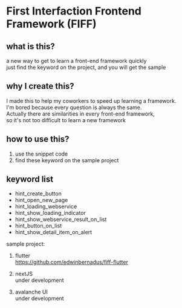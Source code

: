 # First Interfaction Frontend Framework (FIFF)

## what is this?
a new way to get to learn a front-end framework quickly\
just find the keyword on the project, and you will get the sample

## why I create this?
I made this to help my coworkers to speed up learning a framework. \
I'm bored because every question is always the same. \
Actually there are similarities in every front-end framework, \
so it's not too difficult to learn a new framework

## how to use this?
1. use the snippet code
2. find these keyword on the sample project

## keyword list
- hint_create_button
- hint_open_new_page
- hint_loading_webservice
- hint_show_loading_indicator
- hint_show_webservice_result_on_list
- hint_button_on_list
- hint_show_detail_item_on_alert

sample project:
1. flutter \
https://github.com/edwinbernadus/fiff-flutter

2. nextJS \
under development

3. avalanche UI \
under development

